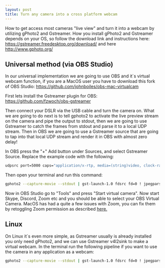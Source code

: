 ```yaml
---
layout: post
title: Turn any camera into a cross platform webcam
---
```

How to get access most cameras "live view" and turn it into a webcam by utilizing gPhoto2 and Gstreamer. How you install gPhoto2 and Gstreamer depends on your OS, so follow the download link and instructions here: https://gstreamer.freedesktop.org/download/ and here http://www.gphoto.org/

## Universal method (via OBS Studio)
In our universal implementation we are going to use OBS and it`s virtual webcam function, if you are a MacOS user you have to download this fork of OBS Studio: https://github.com/johnboiles/obs-mac-virtualcam

First lets install the Gstreamer plugin for OBS: https://github.com/fzwoch/obs-gstreamer

Then connect your DSLR via the USB cable and turn the camera on.
What we are going to do next is to tell gphoto2 to activate the live preview stream on the camera and pipe the output to stdout, then we are going to use Gstreamer to catch the frames from stdout and parse it to a local UDP stream.
Then in OBS we are going to use a Gstreamer source that are going to tap into that local UDP stream and render it in OBS with almost zero delay!

In OBS press the "+" Add button under Sources, and select Gstreamer Source. Replace the example code with the following:
```bash
udpsrc port=5000 caps="application/x-rtp, media=(string)video, clock-rate=(int)90000, payload=(int)96, encoding-name=(string)JPEG" ! rtpjpegdepay ! decodebin ! videoconvert ! video.
```

Then open your terminal and run this command:
```bash
gphoto2 --capture-movie --stdout | gst-launch-1.0 fdsrc fd=0 ! jpegparse ! rtpjpegpay pt=96 ! udpsink host=127.0.0.1 port=5000 sync=false
```

Now in OBS Studio go to "Tools" and press "Start virtual camera". Now start Skype, Discord, Zoom etc and you should be able to select your OBS Virtual Camera.
MacOS has had a quite a few issues with Zoom, you can fix them by retoggling Zoom permission as described [here.](https://www.reddit.com/r/VIDEOENGINEERING/comments/fy7xi3/fyi_zoom_v4610_breaks_blackmagic_capture_devices/?utm_source=share&utm_medium=web2x)

## Linux
On Linux it`s even more simple, as Gstreamer usually is already installed you only need gPhoto2, and we can use Gstreamer v4l2sink to make a virtual webcam.
In the terminal run the following pipeline if you want to use the camera in any application as a webcam:
```bash
gphoto2 --capture-movie --stdout | gst-launch-1.0 fdsrc fd=0 ! jpegparse ! videoconvert ! v4l2sink device=/dev/video5
```
